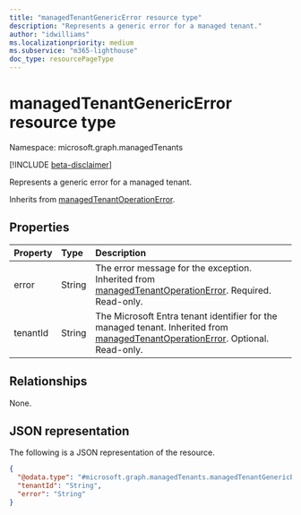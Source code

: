 ```yaml
---
title: "managedTenantGenericError resource type"
description: "Represents a generic error for a managed tenant."
author: "idwilliams"
ms.localizationpriority: medium
ms.subservice: "m365-lighthouse"
doc_type: resourcePageType
---
```


# managedTenantGenericError resource type

Namespace: microsoft.graph.managedTenants

[!INCLUDE [beta-disclaimer](../../includes/beta-disclaimer.md)]

Represents a generic error for a managed tenant.

Inherits from [managedTenantOperationError](../resources/managedtenants-managedtenantoperationerror.md).

## Properties
|Property|Type|Description|
|:---|:---|:---|
|error|String|The error message for the exception. Inherited from [managedTenantOperationError](../resources/managedtenants-managedtenantoperationerror.md). Required. Read-only.|
|tenantId|String|The Microsoft Entra tenant identifier for the managed tenant. Inherited from [managedTenantOperationError](../resources/managedtenants-managedtenantoperationerror.md). Optional. Read-only.|

## Relationships
None.

## JSON representation
The following is a JSON representation of the resource.
<!-- {
  "blockType": "resource",
  "@odata.type": "microsoft.graph.managedTenants.managedTenantGenericError"
}
-->
``` json
{
  "@odata.type": "#microsoft.graph.managedTenants.managedTenantGenericError",
  "tenantId": "String",
  "error": "String"
}
```
